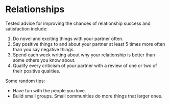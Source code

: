 # Relationships

Tested advice for improving the chances of relationship success and satisfaction include: 
1. Do novel and exciting things with your partner often.
2. Say positive things to and about your partner at least 5 times more often than you say negative things.
3. Spend each week writing about why your relationship is better than some others you know about.
4. Qualify every criticism of your partner with a review of one or two of their positive qualities.


Some random tips:
- Have fun with the people you love.
- Build small groups. Small communities do more things that larger ones.